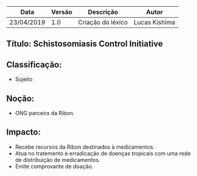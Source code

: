 | Data | Versão | Descrição | Autor |
|---|---|---|---|
| 23/04/2019 | 1.0 | Criação do léxico  | Lucas Kishima |

## Título: Schistosomiasis Control Initiative

## Classificação:

- Sujeito

## Noção:

- ONG parceira da Ribon.

## Impacto:

- Recebe recursos da Ribon destinados à medicamentos.
- Atua no tratemento e erradicação de doenças tropicais com uma rede de distribuição de medicamentos.
- Emite comprovante de doação.
